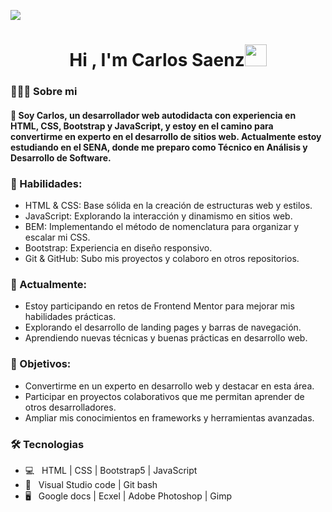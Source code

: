 
![](https://github.com/halfrost/halfrost/blob/master/icons/header_.png)
<h1 align="center">Hi , I'm Carlos Saenz<img src="https://media.giphy.com/media/hvRJCLFzcasrR4ia7z/giphy.gif" width="35"></h1>
 
<h3 > 👨🏻‍💻 Sobre mi </h3>

<h4 >👋 Soy Carlos, un desarrollador web autodidacta con experiencia en HTML, CSS, Bootstrap y JavaScript, y estoy en el camino para convertirme en experto en el desarrollo de sitios web. Actualmente estoy estudiando en el SENA, donde me preparo como Técnico en Análisis y Desarrollo de Software.
</h4>

<h3 >🔨 Habilidades:</h3>

- HTML & CSS: Base sólida en la creación de estructuras web y estilos.
- JavaScript: Explorando la interacción y dinamismo en sitios web.
- BEM: Implementando el método de nomenclatura para organizar y escalar mi CSS.
- Bootstrap: Experiencia en diseño responsivo.
- Git & GitHub: Subo mis proyectos y colaboro en otros repositorios.

<h3>🌱 Actualmente:</h3>

- Estoy participando en retos de Frontend Mentor para mejorar mis habilidades prácticas.
- Explorando el desarrollo de landing pages y barras de navegación.
- Aprendiendo nuevas técnicas y buenas prácticas en desarrollo web.

<h3>🎯 Objetivos:</h3>

- Convertirme en un experto en desarrollo web y destacar en esta área.
- Participar en proyectos colaborativos que me permitan aprender de otros desarrolladores.
- Ampliar mis conocimientos en frameworks y herramientas avanzadas.

<h3>🛠 Tecnologias </h3>

- 💻 &nbsp; HTML | CSS | Bootstrap5 | JavaScript 
- 🔧 &nbsp; Visual Studio code | Git bash 
- 🖥 &nbsp; Google docs | Ecxel | Adobe Photoshop | Gimp


